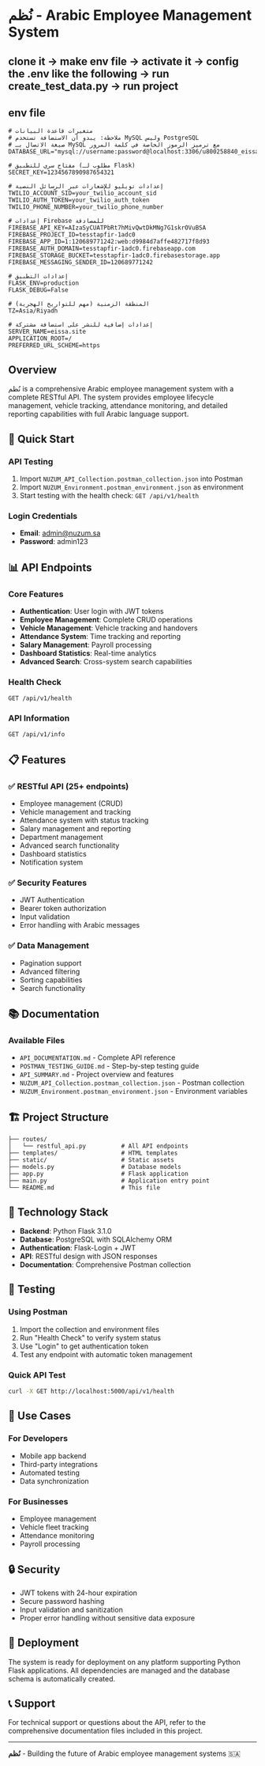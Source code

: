 # نُظم - Arabic Employee Management System


## clone it -> make env file -> activate it ->  config the .env like the following -> run create_test_data.py -> run project 


## env file 
```
# متغيرات قاعدة البيانات
# ملاحظة: يبدو أن الاستضافة تستخدم MySQL وليس PostgreSQL
# صيغة الاتصال بـ MySQL مع ترميز الرموز الخاصة في كلمة المرور
DATABASE_URL="mysql://username:password@localhost:3306/u800258840_eissa"

# مفتاح سري للتطبيق (مطلوب لـ Flask)
SECRET_KEY=1234567890987654321

# إعدادات تويليو للإشعارات عبر الرسائل النصية 
TWILIO_ACCOUNT_SID=your_twilio_account_sid
TWILIO_AUTH_TOKEN=your_twilio_auth_token  
TWILIO_PHONE_NUMBER=your_twilio_phone_number

# إعدادات Firebase للمصادقة
FIREBASE_API_KEY=AIzaSyCUATPbRt7hMivQwtDkMNg7G1skrOVuBSA
FIREBASE_PROJECT_ID=tesstapfir-1adc0
FIREBASE_APP_ID=1:120689771242:web:d9984d7affe482717f8d93
FIREBASE_AUTH_DOMAIN=tesstapfir-1adc0.firebaseapp.com
FIREBASE_STORAGE_BUCKET=tesstapfir-1adc0.firebasestorage.app
FIREBASE_MESSAGING_SENDER_ID=120689771242

# إعدادات التطبيق
FLASK_ENV=production
FLASK_DEBUG=False

# المنطقة الزمنية (مهم للتواريخ الهجرية)
TZ=Asia/Riyadh

# إعدادات إضافية للنشر على استضافة مشتركة
SERVER_NAME=eissa.site
APPLICATION_ROOT=/
PREFERRED_URL_SCHEME=https
```

## Overview

نُظم is a comprehensive Arabic employee management system with a complete RESTful API. The system provides employee lifecycle management, vehicle tracking, attendance monitoring, and detailed reporting capabilities with full Arabic language support.

## 🚀 Quick Start

### API Testing
1. Import `NUZUM_API_Collection.postman_collection.json` into Postman
2. Import `NUZUM_Environment.postman_environment.json` as environment
3. Start testing with the health check: `GET /api/v1/health`

### Login Credentials
- **Email**: admin@nuzum.sa
- **Password**: admin123

## 📊 API Endpoints

### Core Features
- **Authentication**: User login with JWT tokens
- **Employee Management**: Complete CRUD operations
- **Vehicle Management**: Vehicle tracking and handovers
- **Attendance System**: Time tracking and reporting
- **Salary Management**: Payroll processing
- **Dashboard Statistics**: Real-time analytics
- **Advanced Search**: Cross-system search capabilities

### Health Check
```
GET /api/v1/health
```

### API Information
```
GET /api/v1/info
```

## 📋 Features

### ✅ RESTful API (25+ endpoints)
- Employee management (CRUD)
- Vehicle management and tracking
- Attendance system with status tracking
- Salary management and reporting
- Department management
- Advanced search functionality
- Dashboard statistics
- Notification system

### ✅ Security Features
- JWT Authentication
- Bearer token authorization
- Input validation
- Error handling with Arabic messages

### ✅ Data Management
- Pagination support
- Advanced filtering
- Sorting capabilities
- Search functionality

## 📚 Documentation

### Available Files
- `API_DOCUMENTATION.md` - Complete API reference
- `POSTMAN_TESTING_GUIDE.md` - Step-by-step testing guide
- `API_SUMMARY.md` - Project overview and features
- `NUZUM_API_Collection.postman_collection.json` - Postman collection
- `NUZUM_Environment.postman_environment.json` - Environment variables

## 🏗️ Project Structure

```
├── routes/
│   └── restful_api.py          # All API endpoints
├── templates/                  # HTML templates
├── static/                     # Static assets
├── models.py                   # Database models
├── app.py                      # Flask application
├── main.py                     # Application entry point
└── README.md                   # This file
```

## 🔧 Technology Stack

- **Backend**: Python Flask 3.1.0
- **Database**: PostgreSQL with SQLAlchemy ORM
- **Authentication**: Flask-Login + JWT
- **API**: RESTful design with JSON responses
- **Documentation**: Comprehensive Postman collection

## 🧪 Testing

### Using Postman
1. Import the collection and environment files
2. Run "Health Check" to verify system status
3. Use "Login" to get authentication token
4. Test any endpoint with automatic token management

### Quick API Test
```bash
curl -X GET http://localhost:5000/api/v1/health
```

## 📱 Use Cases

### For Developers
- Mobile app backend
- Third-party integrations
- Automated testing
- Data synchronization

### For Businesses
- Employee management
- Vehicle fleet tracking
- Attendance monitoring
- Payroll processing

## 🔒 Security

- JWT tokens with 24-hour expiration
- Secure password hashing
- Input validation and sanitization
- Proper error handling without sensitive data exposure

## 🚀 Deployment

The system is ready for deployment on any platform supporting Python Flask applications. All dependencies are managed and the database schema is automatically created.

## 📞 Support

For technical support or questions about the API, refer to the comprehensive documentation files included in this project.

---

**نُظم** - Building the future of Arabic employee management systems 🇸🇦